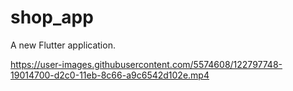 # shop_app

A new Flutter application.



https://user-images.githubusercontent.com/5574608/122797748-19014700-d2c0-11eb-8c66-a9c6542d102e.mp4


